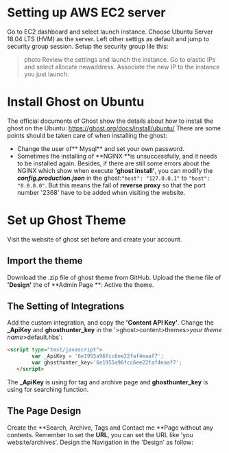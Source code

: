 # Setting up AWS EC2 server
Go to EC2 dashboard and select launch instance.
Choose Ubuntu Server 18.04 LTS (HVM) as the server.
Left other settigs as default and jump to security group session.
Setup the security group lile this:
>photo
Review the settings and launch the instance.
Go to elastic IPs and select allocate newaddress.
Associate the new IP to the instance you just launch.
# Install Ghost on Ubuntu
The official documents of Ghost show the details about how to install the ghost on the Ubuntu: https://ghost.org/docs/install/ubuntu/
There are some points should be taken care of when installing the ghost:
- Change the user of** Mysql** and set your own password.
- Sometimes the installing of **NGINX **is unsuccessfully, and it needs to be installed again. Besides, if there are still some errors about the NGINX which  show when execute **'ghost install'**, you can modify the ***config.production.json*** in the ghost:`"host": "127.0.0.1"` to `"host": "0.0.0.0"`. But this means the fail of **reverse proxy** so that the port number '2368' have to be added when visiting the website.
# Set up Ghost Theme
Visit the website of ghost set before and create your account.
## Import the theme
Download the .zip file of ghost theme from GitHub. Upload the theme file of **'Design'** the of **Admin Page **:
Active the theme.
## The Setting of Integrations
Add the custom integration, and copy the **'Content API Key'**. Change the **_ApiKey** and **ghosthunter_key** in the '>ghost>content>themes>*your theme name*>default.hbs':
```html
<script type="text/javascript">
        var _ApiKey = '6e1955a96fcc6ee22faf4eaaf7';
        var ghosthunter_key='6e1955a96fcc6ee22faf4eaaf7';
   </script>
```
The **_ApiKey** is using for tag and archive page and **ghosthunter_key** is using for searching function.
## The Page Design
Create the **Search, Archive, Tags and Contact me **Page without any contents. Remember to set the **URL**, you can set the URL like 'you website/archives'. 
Design the Navigation in the 'Design' as follow: